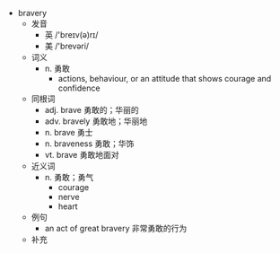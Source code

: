 - bravery
  - 发音
    - 英 /'breɪv(ə)rɪ/
    - 美 /'brevəri/
  - 词义
    - n. 勇敢
      - actions, behaviour, or an attitude that shows courage and confidence
  - 同根词
    - adj. brave 勇敢的；华丽的
    - adv. bravely 勇敢地；华丽地
    - n. brave 勇士
    - n. braveness 勇敢；华饰
    - vt. brave 勇敢地面对
  - 近义词
    - n. 勇敢；勇气
      - courage
      - nerve
      - heart
  - 例句
    - an act of great bravery 非常勇敢的行为
  - 补充